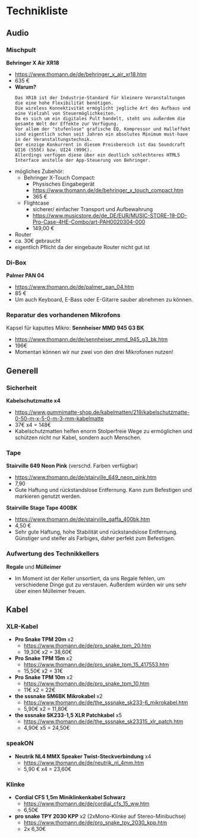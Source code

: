 # Technikliste

## Audio

### Mischpult
**Behringer X Air XR18**

- https://www.thomann.de/de/behringer_x_air_xr18.htm
- 635 €
- **Warum?**
	```
	Das XR18 ist der Industrie-Standard für kleinere Veranstaltungen die eine hohe Flexibilität benötigen.
 	Die wireless Konnektivität ermöglicht jegliche Art des Aufbaus und eine Vielzahl von Steuermöglichkeiten.
	Da es sich um ein digitales Pult handelt, steht uns außerdem die gesamte Welt der Effekte zur Verfügung.
	Vor allem der "stufenlose" grafische EQ, Kompressor und Halleffekt sind eigentlich schon seit Jahren ein absolutes Minimum must-have in der Veranstaltungstechnik.
	Der einzige Konkurrent in diesem Preisbereich ist das Soundcraft UI16 (555€) bzw. UI24 (999€).
 	Allerdings verfügen diese über ein deutlich schlechteres HTML5 Interface anstelle der App-Steuerung von Behringer.
	```
- mögliches Zubehör:
	- Behringer X-Touch Compact:
		- Physisches Eingabegerät
		- https://www.thomann.de/de/behringer_x_touch_compact.htm
		- 365 €
	- Flightcase
		- sicherer/ einfacher Transport und Aufbewahrung
		- https://www.musicstore.de/de_DE/EUR/MUSIC-STORE-19-DD-Pro-Case-4HE-Combo/art-PAH0020304-000
		- 149,00 €
 - Router
  - ca. 30€ gebraucht 
  - eigentlich Pflicht da der eingebaute Router  nicht gut ist


### Di-Box
**Palmer PAN 04**

- https://www.thomann.de/de/palmer_pan_04.htm
- 85 €
- Um auch Keyboard, E-Bass oder E-Gitarre sauber abnehmen zu können.
  
### Reparatur des vorhandenen Mikrofons
Kapsel für kaputtes Mikro: **Sennheiser MMD 945 G3 BK**

- https://www.thomann.de/de/sennheiser_mmd_945_g3_bk.htm
- 196€
- Momentan können wir nur zwei von den drei Mikrofonen nutzen!

## Generell

### Sicherheit
**Kabelschutzmatte x4**

- https://www.gummimatte-shop.de/kabelmatten/219/kabelschutzmatte-0-50-m-x-5-0-m-3-mm-kabelmatte
- 37€ x4 = 148€
- Kabelschutzmatten helfen enorm Stolperfreie Wege zu ermöglichen und schützen nicht nur Kabel, sondern auch Menschen.

### Tape
**Stairville 649 Neon Pink** (verschd. Farben verfügbar)

- https://www.thomann.de/de/stairville_649_neon_pink.htm
- 7,90
- Gute Haftung und rückstandslose Entfernung. Kann zum Befestigen und markieren genutzt werden.


**Stairville Stage Tape 400BK**

- https://www.thomann.de/de/stairville_gaffa_400bk.htm
- 4,50 €
- Sehr gute Haftung, hohe Stabilität und rückstandslose Entfernung. Günstiger und steifer als Farbiges, daher perfekt zum Befestigen.

### Aufwertung des Technikkellers
**Regale** und **Mülleimer**

- Im Moment ist der Keller unsortiert, da uns Regale fehlen, um verschiedene Dinge gut zu verstauen. Außerdem würden wir uns sehr über einen Mülleimer freuen.

## Kabel
### XLR-Kabel
- **Pro Snake TPM 20m** x2
	- https://www.thomann.de/de/pro_snake_tpm_20.htm
	- 19,30€ x2 = 38,60€
- **Pro Snake TPM 15m** x2
	- https://www.thomann.de/de/pro_snake_tpm_15_417553.htm
	- 15,50€ x2 = 31€
- **Pro Snake TPM 10m** x2
	- https://www.thomann.de/de/pro_snake_tpm_10.htm
	- 11€ x2 = 22€
- **the sssnake SM6BK Mikrokabel** x2
	- https://www.thomann.de/de/the_sssnake_sk233-6_mikrokabel.htm
	- 5,90€ x2 = 11,80€
- **the sssnake SK233-1,5 XLR Patchkabel** x5
	- https://www.thomann.de/de/the_sssnake_sk23315_xlr_patch.htm
	- 4,90€ x5 = 24,50€

### speakON
- **Neutrik NL4 MMX Speaker Twist-Steckverbindung** x4
	- https://www.thomann.de/de/neutrik_nl_4mm.htm
	- 5,90 € x4 = 23,60€

### Klinke
- **Cordial CFS 1,5m Miniklinkenkabel Schwarz**
	- https://www.thomann.de/de/cordial_cfs_15_ww.htm
	- 6,50€ 
- **pro snake TPY 2030 KPP** x2  (2xMono-Klinke auf Stereo-Minibuchse)
	- https://www.thomann.de/de/pro_snake_tpy_2030_kpp.htm
	- 2x 6,30€


